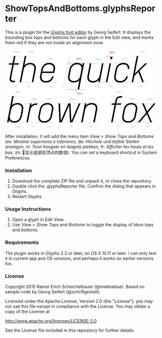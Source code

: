 # ShowTopsAndBottoms.glyphsReporter

This is a plugin for the [Glyphs font editor](http://glyphsapp.com/) by Georg Seifert. It displays the bounding box tops and bottoms for each glyph in the Edit view, and marks them red if they are not inside an alignment zone.

![Tops and Bottoms.](ShowTopsAndBottoms.png "Show Tops and Bottoms")

After installation, it will add the menu item *View > Show Tops and Bottoms* (es: *Mostrar superiores e inferiores,* de: *Höchste und tiefste Stellen anzeigen,* nl: *Toon hoogste en laagste plekken,* fr: *Afficher les hauts et les bas,* zh: 🚧显示底部到顶点的数值). You can set a keyboard shortcut in System Preferences.

### Installation

1. Download the complete ZIP file and unpack it, or clone the repository.
2. Double click the .glyphsReporter file. Confirm the dialog that appears in Glyphs.
3. Restart Glyphs

### Usage Instructions

1. Open a glyph in Edit View.
2. Use *View > Show Tops and Bottoms* to toggle the display of bbox tops and bottoms.

### Requirements

The plugin works in Glyphs 2.2 or later, on OS X 10.11 or later. I can only test it in current app and OS versions, and perhaps it works on earlier versions too.

### License

Copyright 2015 Rainer Erich Scheichelbauer (@mekkablue).
Based on sample code by Georg Seifert (@schriftgestalt).

Licensed under the Apache License, Version 2.0 (the "License");
you may not use this file except in compliance with the License.
You may obtain a copy of the License at

http://www.apache.org/licenses/LICENSE-2.0

See the License file included in this repository for further details.
